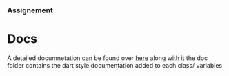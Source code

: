 ### Assignement

# Docs

A detailed documnetation can be found over [here](ttps://afroz.notion.site/Scapia-Assignment-Documentation-13b1c91aa2de805e879cf4b21a0cbec9) along with it the doc folder contains the dart style documentation added to each class/ variables
